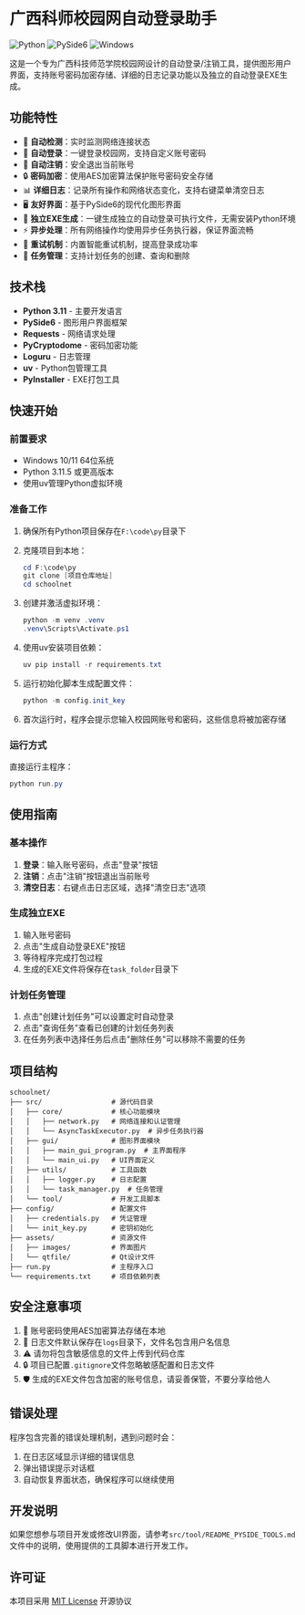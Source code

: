 # 广西科师校园网自动登录助手

<img alt="Python" src="https://img.shields.io/badge/Python-3.11-blue"/>
<img alt="PySide6" src="https://img.shields.io/badge/PySide6-GUI-orange"/>
<img alt="Windows" src="https://img.shields.io/badge/Windows-10/11-green"/>


这是一个专为广西科技师范学院校园网设计的自动登录/注销工具，提供图形用户界面，支持账号密码加密存储、详细的日志记录功能以及独立的自动登录EXE生成。

## 功能特性

- 📶 **自动检测**：实时监测网络连接状态
- 🔄 **自动登录**：一键登录校园网，支持自定义账号密码
- 🚪 **自动注销**：安全退出当前账号
- 🔒 **密码加密**：使用AES加密算法保护账号密码安全存储
- 📊 **详细日志**：记录所有操作和网络状态变化，支持右键菜单清空日志
- 🖥️ **友好界面**：基于PySide6的现代化图形界面
- 📱 **独立EXE生成**：一键生成独立的自动登录可执行文件，无需安装Python环境
- ⚡ **异步处理**：所有网络操作均使用异步任务执行器，保证界面流畅
- 🔄 **重试机制**：内置智能重试机制，提高登录成功率
- 🎯 **任务管理**：支持计划任务的创建、查询和删除

## 技术栈

- **Python 3.11** - 主要开发语言
- **PySide6** - 图形用户界面框架
- **Requests** - 网络请求处理
- **PyCryptodome** - 密码加密功能
- **Loguru** - 日志管理
- **uv** - Python包管理工具
- **PyInstaller** - EXE打包工具

## 快速开始

### 前置要求
- Windows 10/11 64位系统
- Python 3.11.5 或更高版本
- 使用uv管理Python虚拟环境

### 准备工作

1. 确保所有Python项目保存在`F:\code\py`目录下

2. 克隆项目到本地：
   ```powershell
   cd F:\code\py
   git clone [项目仓库地址]
   cd schoolnet
   ```

3. 创建并激活虚拟环境：
   ```powershell
   python -m venv .venv
   .venv\Scripts\Activate.ps1
   ```

4. 使用uv安装项目依赖：
   ```powershell
   uv pip install -r requirements.txt
   ```

5. 运行初始化脚本生成配置文件：
   ```powershell
   python -m config.init_key
   ```

6. 首次运行时，程序会提示您输入校园网账号和密码，这些信息将被加密存储

### 运行方式

直接运行主程序：

```powershell
python run.py
```

## 使用指南

### 基本操作

1. **登录**：输入账号密码，点击"登录"按钮
2. **注销**：点击"注销"按钮退出当前账号
3. **清空日志**：右键点击日志区域，选择"清空日志"选项

### 生成独立EXE

1. 输入账号密码
2. 点击"生成自动登录EXE"按钮
3. 等待程序完成打包过程
4. 生成的EXE文件将保存在`task_folder`目录下

### 计划任务管理

1. 点击"创建计划任务"可以设置定时自动登录
2. 点击"查询任务"查看已创建的计划任务列表
3. 在任务列表中选择任务后点击"删除任务"可以移除不需要的任务

## 项目结构

```
schoolnet/
├── src/                 # 源代码目录
│   ├── core/            # 核心功能模块
│   │   ├── network.py   # 网络连接和认证管理
│   │   └── AsyncTaskExecutor.py  # 异步任务执行器
│   ├── gui/             # 图形界面模块
│   │   ├── main_gui_program.py  # 主界面程序
│   │   └── main_ui.py   # UI界面定义
│   ├── utils/           # 工具函数
│   │   ├── logger.py    # 日志配置
│   │   └── task_manager.py  # 任务管理
│   └── tool/            # 开发工具脚本
├── config/              # 配置文件
│   ├── credentials.py   # 凭证管理
│   └── init_key.py      # 密钥初始化
├── assets/              # 资源文件
│   ├── images/          # 界面图片
│   └── qtfile/          # Qt设计文件
├── run.py               # 主程序入口
└── requirements.txt     # 项目依赖列表
```

## 安全注意事项

1. 🔐 账号密码使用AES加密算法存储在本地
2. 📝 日志文件默认保存在`logs`目录下，文件名包含用户名信息
3. ⚠️ 请勿将包含敏感信息的文件上传到代码仓库
4. 🔒 项目已配置`.gitignore`文件忽略敏感配置和日志文件
5. 🛡️ 生成的EXE文件包含加密的账号信息，请妥善保管，不要分享给他人

## 错误处理

程序包含完善的错误处理机制，遇到问题时会：

1. 在日志区域显示详细的错误信息
2. 弹出错误提示对话框
3. 自动恢复界面状态，确保程序可以继续使用

## 开发说明

如果您想参与项目开发或修改UI界面，请参考`src/tool/README_PYSIDE_TOOLS.md`文件中的说明，使用提供的工具脚本进行开发工作。

## 许可证

本项目采用 [MIT License](LICENSE) 开源协议


